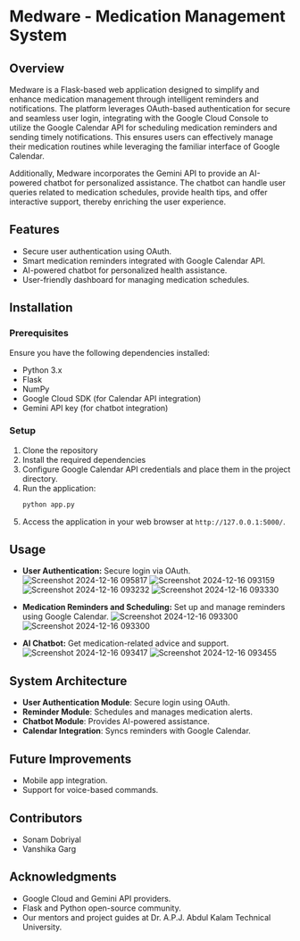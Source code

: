 # Medware - Medication Management System

## Overview
Medware is a Flask-based web application designed to simplify and enhance medication management through intelligent reminders and notifications. The platform leverages OAuth-based authentication for secure and seamless user login, integrating with the Google Cloud Console to utilize the Google Calendar API for scheduling medication reminders and sending timely notifications. This ensures users can effectively manage their medication routines while leveraging the familiar interface of Google Calendar.

Additionally, Medware incorporates the Gemini API to provide an AI-powered chatbot for personalized assistance. The chatbot can handle user queries related to medication schedules, provide health tips, and offer interactive support, thereby enriching the user experience.

## Features
- Secure user authentication using OAuth.
- Smart medication reminders integrated with Google Calendar API.
- AI-powered chatbot for personalized health assistance.
- User-friendly dashboard for managing medication schedules.


## Installation
### Prerequisites
Ensure you have the following dependencies installed:
- Python 3.x
- Flask
- NumPy
- Google Cloud SDK (for Calendar API integration)
- Gemini API key (for chatbot integration)

### Setup
1. Clone the repository
2. Install the required dependencies
3. Configure Google Calendar API credentials and place them in the project directory.
4. Run the application:
   ```bash
   python app.py
   ```
5. Access the application in your web browser at `http://127.0.0.1:5000/`.

## Usage
- **User Authentication:** Secure login via OAuth.
![Screenshot 2024-12-16 095817](https://github.com/user-attachments/assets/304d3524-8be0-48b4-8f0e-4b7a0d2625ea)
![Screenshot 2024-12-16 093159](https://github.com/user-attachments/assets/a544f66f-a41f-403f-bb2e-888947ec07d3)
![Screenshot 2024-12-16 093232](https://github.com/user-attachments/assets/e2f675a2-ca2c-459d-bc94-1b63650d6bd4)
![Screenshot 2024-12-16 093330](https://github.com/user-attachments/assets/1f201a0d-b899-4cee-8065-1d0b7aa952b9)


- **Medication Reminders and Scheduling:** Set up and manage reminders using Google Calendar.
 ![Screenshot 2024-12-16 093300](https://github.com/user-attachments/assets/928b1ca4-bc3d-44c1-98fc-a43f4f477785)
![Screenshot 2024-12-16 093300](https://github.com/user-attachments/assets/a419c4e0-c3c6-42a8-9b7e-a92c2d5f5902)
 


- **AI Chatbot:** Get medication-related advice and support.
![Screenshot 2024-12-16 093417](https://github.com/user-attachments/assets/d2bb0be1-fa44-40c2-bcd7-9c6d6b8067b4)
![Screenshot 2024-12-16 093455](https://github.com/user-attachments/assets/d03981b3-8c5e-4e32-b1e9-46e034542240)


  


## System Architecture
- **User Authentication Module**: Secure login using OAuth.
- **Reminder Module**: Schedules and manages medication alerts.
- **Chatbot Module**: Provides AI-powered assistance.
- **Calendar Integration**: Syncs reminders with Google Calendar.

## Future Improvements
- Mobile app integration.
- Support for voice-based commands.


## Contributors
- Sonam Dobriyal
- Vanshika Garg


## Acknowledgments
- Google Cloud and Gemini API providers.
- Flask and Python open-source community.
- Our mentors and project guides at Dr. A.P.J. Abdul Kalam Technical University.


